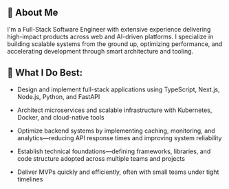👋 About Me
---
I'm a Full-Stack Software Engineer with extensive experience delivering high-impact products across web and AI-driven platforms. I specialize in building scalable systems from the ground up, optimizing performance, and accelerating development through smart architecture and tooling.

🔧 What I Do Best:
---

* Design and implement full-stack applications using TypeScript, Next.js, Node.js, Python, and FastAPI

* Architect microservices and scalable infrastructure with Kubernetes, Docker, and cloud-native tools

* Optimize backend systems by implementing caching, monitoring, and analytics—reducing API response times and improving system reliability

* Establish technical foundations—defining frameworks, libraries, and code structure adopted across multiple teams and projects

* Deliver MVPs quickly and efficiently, often with small teams under tight timelines





